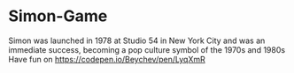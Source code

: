 # Simon-Game
Simon was launched in 1978 at Studio 54 in New York City and was an immediate success, becoming a pop culture symbol of the 1970s and 1980s
Have fun on https://codepen.io/Beychev/pen/LyqXmR
